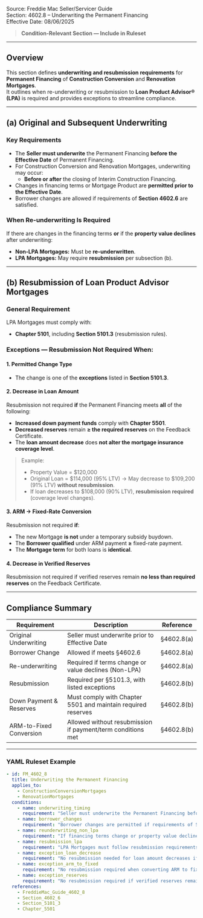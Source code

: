 Source: Freddie Mac Seller/Servicer Guide  
Section: 4602.8 – Underwriting the Permanent Financing  
Effective Date: 08/06/2025  

> **Condition-Relevant Section — Include in Ruleset**

---

## Overview  

This section defines **underwriting and resubmission requirements** for **Permanent Financing** of **Construction Conversion** and **Renovation Mortgages**.  
It outlines when re-underwriting or resubmission to **Loan Product Advisor® (LPA)** is required and provides exceptions to streamline compliance.  

---

## (a) Original and Subsequent Underwriting  

### Key Requirements  
- The **Seller must underwrite** the Permanent Financing **before the Effective Date** of Permanent Financing.  
- For Construction Conversion and Renovation Mortgages, underwriting may occur:
  - **Before or after** the closing of Interim Construction Financing.  
- Changes in financing terms or Mortgage Product are **permitted prior to the Effective Date**.  
- Borrower changes are allowed if requirements of **Section 4602.6** are satisfied.  

### When Re-underwriting Is Required  
If there are changes in the financing terms **or** if the **property value declines** after underwriting:  
- **Non-LPA Mortgages:** Must be **re-underwritten**.  
- **LPA Mortgages:** May require **resubmission** per subsection (b).  

---

## (b) Resubmission of Loan Product Advisor Mortgages  

### General Requirement  
LPA Mortgages must comply with:
- **Chapter 5101**, including **Section 5101.3** (resubmission rules).  

### Exceptions — Resubmission **Not Required** When:  

#### 1. Permitted Change Type  
- The change is one of the **exceptions** listed in **Section 5101.3**.  

#### 2. Decrease in Loan Amount  
Resubmission not required **if** the Permanent Financing meets **all** of the following:  
- **Increased down payment funds** comply with **Chapter 5501**.  
- **Decreased reserves** remain **≥ the required reserves** on the Feedback Certificate.  
- The **loan amount decrease** does **not alter the mortgage insurance coverage level**.  

> Example:  
> - Property Value = $120,000  
> - Original Loan = $114,000 (95% LTV) → May decrease to $109,200 (91% LTV) **without resubmission**.  
> - If loan decreases to $108,000 (90% LTV), **resubmission required** (coverage level changes).  

#### 3. ARM → Fixed-Rate Conversion  
Resubmission not required **if**:  
- The new Mortgage **is not** under a temporary subsidy buydown.  
- The **Borrower qualified** under ARM payment **≥** fixed-rate payment.  
- The **Mortgage term** for both loans is **identical**.  

#### 4. Decrease in Verified Reserves  
Resubmission not required if verified reserves remain **no less than required reserves** on the Feedback Certificate.  

---

## Compliance Summary  

| Requirement | Description | Reference |
|--------------|-------------|------------|
| Original Underwriting | Seller must underwrite prior to Effective Date | §4602.8(a) |
| Borrower Change | Allowed if meets §4602.6 | §4602.8(a) |
| Re-underwriting | Required if terms change or value declines (Non-LPA) | §4602.8(a) |
| Resubmission | Required per §5101.3, with listed exceptions | §4602.8(b) |
| Down Payment & Reserves | Must comply with Chapter 5501 and maintain required reserves | §4602.8(b) |
| ARM-to-Fixed Conversion | Allowed without resubmission if payment/term conditions met | §4602.8(b) |

---

### YAML Ruleset Example  

```yaml
- id: FM_4602_8
  title: Underwriting the Permanent Financing
  applies_to:
    - ConstructionConversionMortgages
    - RenovationMortgages
  conditions:
    - name: underwriting_timing
      requirement: "Seller must underwrite the Permanent Financing before the Effective Date; underwriting may occur before or after Interim Construction Financing closes."
    - name: borrower_changes
      requirement: "Borrower changes are permitted if requirements of Section 4602.6 are met."
    - name: reunderwriting_non_lpa
      requirement: "If financing terms change or property value declines, Non-LPA Mortgages must be re-underwritten."
    - name: resubmission_lpa
      requirement: "LPA Mortgages must follow resubmission requirements per Section 5101.3 unless meeting specified exceptions."
    - name: exception_loan_decrease
      requirement: "No resubmission needed for loan amount decreases if down payment funds meet Chapter 5501, reserves remain adequate, and MI coverage level unchanged."
    - name: exception_arm_to_fixed
      requirement: "No resubmission required when converting ARM to fixed-rate if no temporary buydown, borrower qualified at higher ARM payment, and loan terms are equal."
    - name: exception_reserves
      requirement: "No resubmission required if verified reserves remain no less than required reserves on Feedback Certificate."
  references:
    - FreddieMac_Guide_4602_8
    - Section_4602_6
    - Section_5101_3
    - Chapter_5501
